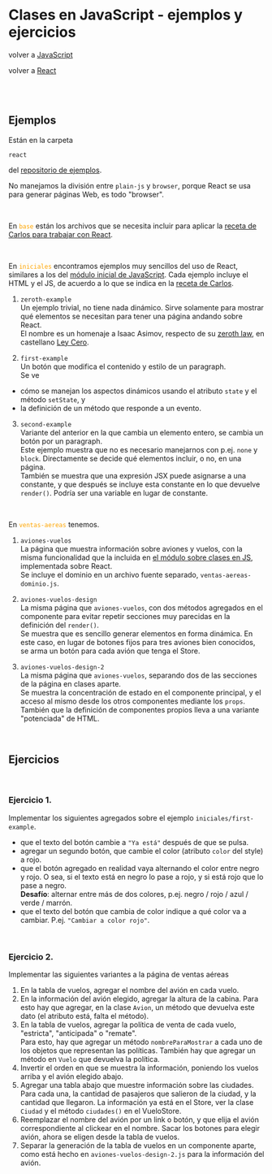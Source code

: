 # Clases en JavaScript - ejemplos y ejercicios

volver a [JavaScript](./javascript-intro.md)

volver a [React](./javascript-react-indice.md)

<br>

<br/>

## Ejemplos
Están en la carpeta 
```
react
```
del [repositorio de ejemplos](https://github.com/obj2-material/javascript-dom).

No manejamos la división entre `plain-js` y `browser`, porque React se usa para generar páginas Web, es todo "browser".

<br>

En <span style="color: orange">`base`</span> están los archivos que se necesita incluir para aplicar la [receta de Carlos para trabajar con React](./javascript-react-receta-carlos.md).

<br>

En <span style="color: orange">`iniciales`</span> encontramos ejemplos muy sencillos del uso de React, similares a los del [módulo inicial de JavaScript](./javascript-dom-basics-ejemplos.md'). Cada ejemplo incluye el HTML y el JS, de acuerdo a lo que se indica en la [receta de Carlos](./javascript-react-receta-carlos.md).

1. `zeroth-example`   
  Un ejemplo trivial, no tiene nada dinámico. Sirve solamente para mostrar qué elementos se necesitan para tener una página andando sobre React.  
  El nombre es un homenaje a Isaac Asimov, respecto de su [zeroth law](https://en.wikipedia.org/wiki/Three_Laws_of_Robotics#Zeroth_Law_added), en castellano [Ley Cero](https://es.wikipedia.org/wiki/Ley_Cero).
  <p></p>

2. `first-example`  
  Un botón que modifica el contenido y estilo de un paragraph.  
  Se ve 
  - cómo se manejan los aspectos dinámicos usando el atributo `state` y el método `setState`, y
  - la definición de un método que responde a un evento.
  <p></p>

3. `second-example`  
  Variante del anterior en la que cambia un elemento entero, se cambia un botón por un paragraph.  
  Este ejemplo muestra que no es necesario manejarnos con p.ej. `none` y `block`. Directamente se decide qué elementos incluir, o no, en una página.  
  También se muestra que una expresión JSX puede asignarse a una constante, y que después se incluye esta constante en lo que devuelve `render()`. Podría ser una variable en lugar de constante.

<br/>

En <span style="color: orange">`ventas-aereas`</span> tenemos.
1. `aviones-vuelos`  
  La página que muestra información sobre aviones y vuelos, con la misma funcionalidad que la incluida en [el módulo sobre clases en JS](./javascript-clases-ejemplos.md), implementada sobre React.  
  Se incluye el dominio en un archivo fuente separado, `ventas-aereas-dominio.js`.
  <p></p>

2. `aviones-vuelos-design`  
   La misma página que `aviones-vuelos`, con dos métodos agregados en el componente para evitar repetir secciones muy parecidas en la definición del `render()`.  
   Se muestra que es sencillo generar elementos en forma dinámica. En este caso, en lugar de botones fijos para tres aviones bien conocidos, se arma un botón para cada avión que tenga el Store.
  <p></p>

3. `aviones-vuelos-design-2`  
   La misma página que `aviones-vuelos`, separando dos de las secciones de la página en clases aparte.  
   Se muestra la concentración de estado en el componente principal, y el acceso al mismo desde los otros componentes mediante los `props`. También que la definición de componentes propios lleva a una variante "potenciada" de HTML.

<br/>

## Ejercicios

<br/>

### Ejercicio 1. 
Implementar los siguientes agregados sobre el ejemplo `iniciales/first-example`. 
- que el texto del botón cambie a `"Ya está"` después de que se pulsa.
- agregar un segundo botón, que cambie el color (atributo `color` del style) a rojo.
- que el botón agregado en realidad vaya alternando el color entre negro y rojo. O sea, si el texto está en negro lo pase a rojo, y si está rojo que lo pase a negro.  
**Desafío**: alternar entre más de dos colores, p.ej. negro / rojo / azul / verde / marrón.
- que el texto del botón que cambia de color indique a qué color va a cambiar. P.ej. `"Cambiar a color rojo"`.

<br/>

### Ejercicio 2.
Implementar las siguientes variantes a la página de ventas aéreas

1. En la tabla de vuelos, agregar el nombre del avión en cada vuelo.  
1. En la información del avión elegido, agregar la altura de la cabina. Para esto hay que agregar, en la clase `Avion`, un método que devuelva este dato (el atributo está, falta el método).  
1. En la tabla de vuelos, agregar la política de venta de cada vuelo, "estricta", "anticipada" o "remate".  
Para esto, hay que agregar un método `nombreParaMostrar` a cada uno de los objetos que representan las políticas. También hay que agregar un método en `Vuelo` que devuelva la política.  
1. Invertir el orden en que se muestra la información, poniendo los vuelos arriba y el avión elegido abajo.  
1. Agregar una tabla abajo que muestre información sobre las ciudades. Para cada una, la cantidad de pasajeros que salieron de la ciudad, y la cantidad que llegaron. La información ya está en el Store, ver la clase `Ciudad` y el método `ciudades()` en el VueloStore.
1. Reemplazar el nombre del avión por un link o botón, y que elija el avión correspondiente al clickear en el nombre. Sacar los botones para elegir avión, ahora se eligen desde la tabla de vuelos.
1. Separar la generación de la tabla de vuelos en un componente aparte, como está hecho en `aviones-vuelos-design-2.js` para la información del avión.

